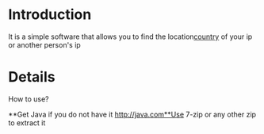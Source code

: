# Introduction #

It is a simple software that allows you to find the location[country](country.md) of your ip or another person's ip


# Details #

How to use?

**Get Java if you do not have it http://java.com**Use 7-zip or any other zip to extract it
